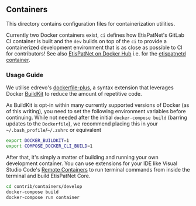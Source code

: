 ## Containers

This directory contains configuration files for containerization utilities.

Currently two Docker containers exist, `ci` defines how EtisPatNet's GitLab CI container is built and the `dev` builds on top of the `ci` to provide a containerized development environment that is as close as possible to CI for contributors! See also [EtisPatNet on Docker Hub](https://hub.docker.com/u/etispatnetpay) i.e. for the [etispatnetd container](https://hub.docker.com/r/etispatnetpay/etispatnetd).

### Usage Guide

We utilise edrevo's [dockerfile-plus](https://github.com/edrevo/dockerfile-plus), a syntax extension that
leverages Docker [BuildKit](https://docs.docker.com/develop/develop-images/build_enhancements/) to reduce
the amount of repetitive code.

As BuildKit is opt-in within many currently supported versions of Docker (as of this writing), you need to
set the following environment variables before continuing. While not needed after the initial `docker-compose build`
(barring updates to the `Dockerfile`), we recommend placing this in your `~/.bash_profile`/`~/.zshrc` or equivalent

```bash
export DOCKER_BUILDKIT=1
export COMPOSE_DOCKER_CLI_BUILD=1
```

After that, it's simply a matter of building and running your own development container. You can use extensions
for your IDE like Visual Studio Code's [Remote Containers](https://code.visualstudio.com/docs/remote/containers)
to run terminal commands from inside the terminal and build EtisPatNet Core.

```bash
cd contrib/containers/develop
docker-compose build
docker-compose run container
```
